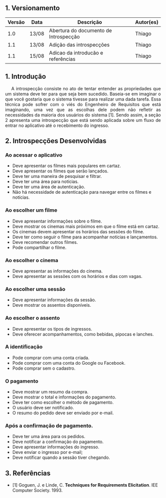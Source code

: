 ## 1. Versionamento

|Versão|Data|Descrição|Autor(es)|
|------|----|---------|---------|
|1.0|13/08|Abertura do documento de Introspecção|Thiago|
|1.1|13/08|Adição das introspecções|Thiago|
|1.1|15/08|Adicao da introducão e referências|Thiago|

## 1. Introdução
<p style="text-align: justify; text-indent: 20px">
A introspecção consiste no ato de tentar entender as propriedades que um sistema deve ter para que seja bem sucedido. Baseia-se em imaginar o que você gostaria que o sistema tivesse para realizar uma dada tarefa. Essa técnica pode sofrer com o viés do Engenheiro de Requisitos que está imaginando, uma vez que as escolhas dele podem não refletir as necessidades da maioria dos usuários do sistema [1]. Sendo assim, a seção 2 apresenta uma introspecção que está sendo aplicada sobre um fluxo de entrar no aplicativo até o recebimento do ingresso.
</p>

## 2. Introspecções Desenvolvidas
### Ao acessar o aplicativo

- Deve apresentar os filmes mais populares em cartaz.
- Deve apresentar os filmes que serão lançados.
- Deve ter uma maneira de pesquisar e filtrar.
- Deve ter uma área para notícias.
- Deve ter uma área de autenticação.
- Não há necessidade de autenticação para navegar entre os filmes e notícias.

### Ao escolher um filme

- Deve apresentar informações sobre o filme.
- Deve mostrar os cinemas mais próximos em que o filme está em cartaz.
- Os cinemas devem apresentar os horários das sessões do filme.
- Deve ter como seguir o filme para acompanhar notícias e lançamentos.
- Deve recomendar outros filmes.
- Pode compartilhar o filme.

### Ao escolher o cinema

- Deve apresentar as informações do cinema.
- Deve apresentar as sessões com os horários e dias com vagas.

### Ao escolher uma sessão

- Deve apresentar informações da sessão.
- Deve mostrar os assentos disponíveis.

### Ao escolher o assento

- Deve apresentar os tipos de ingressos.
- Deve oferecer acompanhamentos, como bebidas, pipocas e lanches.

### A identificação

- Pode comprar com uma conta criada.
- Pode comprar com uma conta do Google ou Facebook.
- Pode comprar sem o cadastro.

### O pagamento

- Deve mostrar um resumo da compra.
- Deve mostrar o total e informações do pagamento.
- Deve ter como escolher o método de pagamento.
- O usuário deve ser notificado.
- O resumo do pedido deve ser enviado por e-mail.

### Após a confirmação de pagamento.

- Deve ter uma área para os pedidos.
- Deve notificar a confirmação do pagamento.
- Deve apresentar informações do ingresso.
- Deve enviar o ingresso por e-mail;
- Deve notificar quando a sessão tiver chegando.


## 3. Referências

- [1] Goguen, J. e Linde, C. <b>Techniques for Requirements Elicitation</b>. IEE Computer Society. 1993.